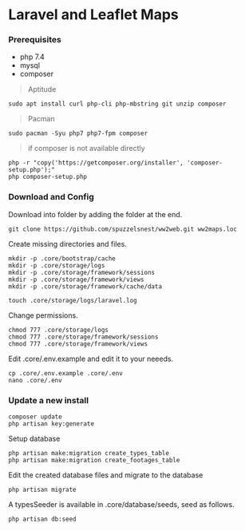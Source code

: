 # Laravel and Leaflet Maps

### Prerequisites

- php 7.4 
- mysql
- composer

> Aptitude
``` 
sudo apt install curl php-cli php-mbstring git unzip composer
```

> Pacman
```
sudo pacman -Syu php7 php7-fpm composer
```

> if composer is not available directly
```
php -r "copy('https://getcomposer.org/installer', 'composer-setup.php');"
php composer-setup.php
```


### Download and Config

Download into folder by adding the folder at the end.
```
git clone https://github.com/spuzzelsnest/ww2web.git ww2maps.loc 
```

Create missing directories and files.
```
mkdir -p .core/bootstrap/cache 
mkdir -p .core/storage/logs
mkdir -p .core/storage/framework/sessions
mkdir -p .core/storage/framework/views
mkdir -p .core/storage/framework/cache/data

touch .core/storage/logs/laravel.log
```

Change permissions.
```
chmod 777 .core/storage/logs 
chmod 777 .core/storage/framework/sessions
chmod 777 .core/storage/framework/views
```


Edit .core/.env.example and edit it to your neeeds.
```
cp .core/.env.example .core/.env
nano .core/.env
```


### Update a new install

```
composer update
php artisan key:generate
```

Setup database
```
php artisan make:migration create_types_table
php artisan make:migration create_footages_table
```

Edit the created database files and migrate to the database
```
php artisan migrate
```

A typesSeeder is available in .core/database/seeds, seed as follows.
```
php artisan db:seed
```

